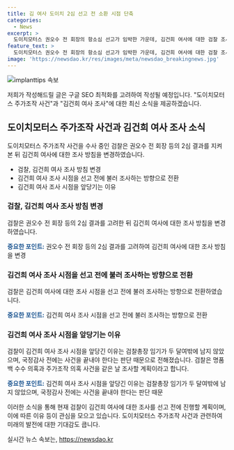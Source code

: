 ```yaml
---
title: 김 여사 도이치 2심 선고 전 소환 시점 단축
categories:
  - News
excerpt: >
  도이치모터스 권오수 전 회장의 항소심 선고가 임박한 가운데, 김건희 여사에 대한 검찰 조사 시점이 논란이 되고 있다. 검찰은 권 전 회장의 선고 이전에 김 여사를 조사할 방침을 세우고 있으며, 이에 따라 이달 말이나 다음달 초에 조사할 가능성이 크다고 전해졌다. 검찰은 이를 통해 국정감사 이전에 사건을 마무리짓고자 하고 있으며, 소환 조사 형태로 진행될 것으로 보인다.
feature_text: >
  도이치모터스 권오수 전 회장의 항소심 선고가 임박한 가운데, 김건희 여사에 대한 검찰 조사 시점이 논란이 되고 있다. 검찰은 권 전 회장의 선고 이전에 김 여사를 조사할 방침을 세우고 있으며, 이에 따라 이달 말이나 다음달 초에 조사할 가능성이 크다고 전해졌다. 검찰은 이를 통해 국정감사 이전에 사건을 마무리짓고자 하고 있으며, 소환 조사 형태로 진행될 것으로 보인다.
image: 'https://newsdao.kr/res/images/meta/newsdao_breakingnews.jpg'
---
```


<p><img src="https://newsdao.kr/res/images/meta/newsdao_breakingnews.jpg" alt="implanttips 속보" /></p>

<p>저희가 작성해드릴 글은 구글 SEO 최적화를 고려하여 작성될 예정입니다. "도이치모터스 주가조작 사건"과 "김건희 여사 조사"에 대한 최신 소식을 제공하겠습니다.</p>

<h2 data-ke-size="size26">도이치모터스 주가조작 사건과 김건희 여사 조사 소식</h2>

<p data-ke-size="size16">도이치모터스 주가조작 사건을 수사 중인 검찰은 권오수 전 회장 등의 2심 결과를 지켜본 뒤 김건희 여사에 대한 조사 방침을 변경하였습니다.</p>

<ul>
  <li>검찰, 김건희 여사 조사 방침 변경</li>
  <li>김건희 여사 조사 시점을 선고 전에 불러 조사하는 방향으로 전환</li>
  <li>김건희 여사 조사 시점을 앞당기는 이유</li>
</ul>

<h3>검찰, 김건희 여사 조사 방침 변경</h3>

<p data-ke-size="size16">검찰은 권오수 전 회장 등의 2심 결과를 고려한 뒤 김건희 여사에 대한 조사 방침을 변경하였습니다.</p>

<p data-ke-size="size16"><b><span style="color: #1a5490;">중요한 포인트:</span></b> 권오수 전 회장 등의 2심 결과를 고려하여 김건희 여사에 대한 조사 방침을 변경</p>

<h3>김건희 여사 조사 시점을 선고 전에 불러 조사하는 방향으로 전환</h3>

<p data-ke-size="size16">검찰은 김건희 여사에 대한 조사 시점을 선고 전에 불러 조사하는 방향으로 전환하였습니다.</p>

<p data-ke-size="size16"><b><span style="color: #1a5490;">중요한 포인트:</span></b> 김건희 여사 조사 시점을 선고 전에 불러 조사하는 방향으로 전환</p>

<h3>김건희 여사 조사 시점을 앞당기는 이유</h3>

<p data-ke-size="size16">검찰이 김건희 여사 조사 시점을 앞당긴 이유는 검찰총장 임기가 두 달여밖에 남지 않았으며, 국정감사 전에는 사건을 끝내야 한다는 판단 때문으로 전해졌습니다. 검찰은 명품백 수수 의혹과 주가조작 의혹 사건을 같은 날 조사할 계획이라고 합니다.</p>

<p data-ke-size="size16"><b><span style="color: #1a5490;">중요한 포인트:</span></b> 김건희 여사 조사 시점을 앞당긴 이유는 검찰총장 임기가 두 달여밖에 남지 않았으며, 국정감사 전에는 사건을 끝내야 한다는 판단 때문</p>

<p>이러한 소식을 통해 현재 검찰이 김건희 여사에 대한 조사를 선고 전에 진행할 계획이며, 이에 따른 이유 등이 관심을 모으고 있습니다. 도이치모터스 주가조작 사건과 관련하여 미래의 발전에 대한 기대감도 큽니다.</p>
실시간 뉴스 속보는, <a href="https://newsdao.kr" rel="dofollow">https://newsdao.kr</a>


